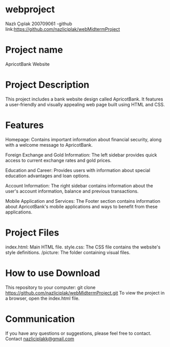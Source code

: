 # webproject
Nazlı Çıplak 200709061 -github link:https://github.com/nazliciplak/webMidtermProject
# Project name
ApricotBank Website

# Project Description

This project includes a bank website design called ApricotBank. It features a user-friendly and visually appealing web page built using HTML and CSS.
# Features
Homepage: Contains important information about financial security, along with a welcome message to ApricotBank.

Foreign Exchange and Gold Information: The left sidebar provides quick access to current exchange rates and gold prices.

Education and Career: Provides users with information about special education advantages and loan options.

Account Information: The right sidebar contains information about the user's account information, balance and previous transactions.

Mobile Application and Services: The Footer section contains information about ApricotBank's mobile applications and ways to benefit from these applications.

# Project Files

index.html: Main HTML file. style.css: The CSS file contains the website's style definitions. /picture: The folder containing visual files.

# How to use Download
This repository to your computer: git clone https://github.com/nazliciplak/webMidtermProject.git To view the project in a browser, open the index.html file.

# Communication
If you have any questions or suggestions, please feel free to contact. Contact nazliciplakk@gmail.com
